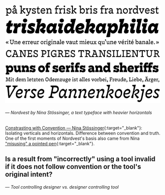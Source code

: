 <a name="stoessinger01"></a>

![](images/1/ns.svg)
###### — Nordvest by Nina Stössinger, a text typeface with heavier horizontals

[Constrasting with Convention — Nina Stössinger](https://www.youtube.com/watch?v=5GMm_V7-njo&feature=youtu.be&t=9m21s){:target="_blank"}: Isolating verticals and horizontals. Difference between convention and truth. One of the first moments of Nordvest's basis also came from Nina ["misusing" a pointed pen](https://youtu.be/VCQ7hb7zM1o){:target="_blank"}.

## Is a result from "incorrectly" using a tool invalid if it does not follow convention or the tool's original intent?
###### — Tool controlling designer vs. designer controlling tool
